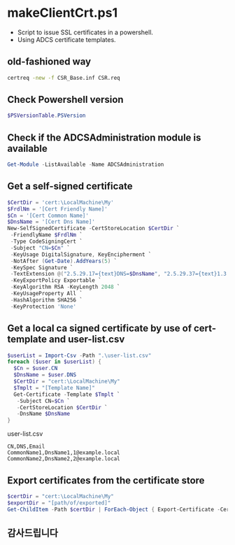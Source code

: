 # makeClientCrt.ps1
- Script to issue SSL certificates in a powershell.
- Using ADCS certificate templates.

## old-fashioned way
```bat
certreq -new -f CSR_Base.inf CSR.req
```

## Check Powershell version
```Powershell
$PSVersionTable.PSVersion
```


## Check if the ADCSAdministration module is available
```Powershell
Get-Module -ListAvailable -Name ADCSAdministration
```

## Get a self-signed certificate
```Powershell
$CertDir = 'cert:\LocalMachine\My'
$FrdlNm = '[Cert Friendly Name]'
$Cn = '[Cert Common Name]'
$DnsName = '[Cert Dns Name]'
New-SelfSignedCertificate -CertStoreLocation $CertDir `
 -FriendlyName $FrdlNm `
 -Type CodeSigningCert `
 -Subject "CN=$Cn" `
 -KeyUsage DigitalSignature, KeyEncipherment `
 -NotAfter (Get-Date).AddYears(5) `
 -KeySpec Signature `
 -TextExtension @("2.5.29.17={text}DNS=$DnsName", "2.5.29.37={text}1.3.6.1.5.5.7.3.2", "2.5.29.19={text}") `
 -KeyExportPolicy Exportable `
 -KeyAlgorithm RSA -KeyLength 2048 `
 -KeyUsageProperty All `
 -HashAlgorithm SHA256 `
 -KeyProtection 'None'
```

## Get a local ca signed certificate by use of cert-template and user-list.csv
```Powershell
$userList = Import-Csv -Path ".\user-list.csv"
foreach ($user in $userList) {
  $Cn = $user.CN
  $DnsName = $user.DNS
  $CertDir = "cert:\LocalMachine\My"
  $Tmplt = "[Template Name]"
  Get-Certificate -Template $Tmplt `
   -Subject CN=$Cn `
   -CertStoreLocation $CertDir `
   -DnsName $DnsName
}
```
user-list.csv
```csv
CN,DNS,Email
CommonName1,DnsName1,1@example.local
CommonName2,DnsName2,2@example.local
```

## Export certificates from the certificate store
```Powershell
$certDir = "cert:\LocalMachine\My"
$exportDir = "[path/of/exported]"
Get-ChildItem -Path $certDir | ForEach-Object { Export-Certificate -Cert $_ -FilePath "$exportDir$($_.Thumbprint).cer" }
```

## 감사드립니다
